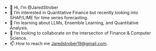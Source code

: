 - 👋 Hi, I’m @JaredStrober
- 👀 I’m interested in Quantitative Finance but recently looking into SHAP/LIME for time series forecasting.
- 🌱 I’m learning about LLMs, Ensemble Learning, and Quantitative Analysis.
- 💞️ I’m looking to collaborate on the intersection of Finance & Computer Science.
- 📫 How to reach me Jaredstrober19@gmail.com.

<!---
JaredStrober/JaredStrober is a ✨ special ✨ repository because its `README.md` (this file) appears on your GitHub profile.
You can click the Preview link to take a look at your changes.
--->
